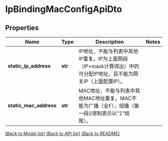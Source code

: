 # IpBindingMacConfigApiDto

## Properties
Name | Type | Description | Notes
------------ | ------------- | ------------- | -------------
**static_ip_address** | **str** | IP地址，不能与列表中其他IP重复。IP为上面网段（IP+mask计算得出）中的可分配IP地址，且不能为网关IP（上面配置IP）。 | 
**static_mac_address** | **str** | MAC地址，不能与列表中其他MAC地址重复。MAC不能为广播（全F），组播（第一段2进制表示以“1”结尾）。 | 

[[Back to Model list]](../README.md#documentation-for-models) [[Back to API list]](../README.md#documentation-for-api-endpoints) [[Back to README]](../README.md)


